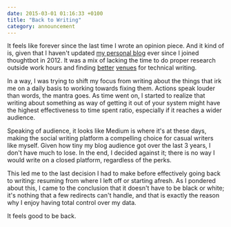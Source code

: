 ```yaml
---
date: 2015-03-01 01:16:33 +0100
title: "Back to Writing"
category: announcement
---
```


It feels like forever since the last time I wrote an opinion piece. And it kind of is, given that I haven't updated [my personal blog][kaishinlab] ever since I joined thoughtbot in 2012. It was a mix of lacking the time to do proper research outside work hours and finding [better][robots] [venues][smashing] for technical writing.

In a way, I was trying to shift my focus from writing about the things that irk me on a daily basis to working towards fixing them. Actions speak louder than words, the mantra goes. As time went on, I started to realize that writing about something as way of getting it out of your system might have the highest effectiveness to time spent ratio, especially if it reaches a wider audience.

Speaking of audience, it looks like Medium is where it's at these days, making the social writing platform a compelling choice for casual writers like myself. Given how tiny my blog audience got over the last 3 years, I don't have much to lose. In the end, I decided against it; there is no way I would write on a closed platform, regardless of the perks.

This led me to the last decision I had to make before effectively going back to writing: resuming from where I left off or starting afresh. As I pondered about this, I came to the conclusion that it doesn't have to be black or white; it's nothing that a few redirects can't handle, and that is exactly the reason why I enjoy having total control over my data.

It feels good to be back.

[kaishinlab]: http://kaishinlab.com
[robots]: https://robots.thoughtbot.com
[smashing]: http://www.smashingmagazine.com/
